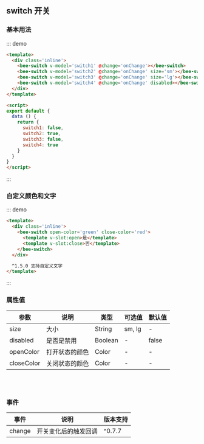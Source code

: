 <style>
.inline .bee-switch{
  margin: 0 20px 20px 0;
}
</style>
<script>
export default {
  data () {
    return {
      switch1: false,
      switch2: true,
      switch3: false,
      switch4: true
    }
  },
  methods: {
    onChange (value) {
      console.log(value)
    }
  }
}
</script>
## switch 开关

### 基本用法

::: demo
``` html
<template>
  <div class='inline'>
    <bee-switch v-model='switch1' @change='onChange'></bee-switch>
    <bee-switch v-model='switch2' @change='onChange' size='sm'></bee-switch>
    <bee-switch v-model='switch3' @change='onChange' size='lg'></bee-switch>
    <bee-switch v-model='switch4' @change='onChange' disabled></bee-switch>
  </div>
</template>

<script>
export default {
  data () {
    return {
      switch1: false,
      switch2: true,
      switch3: false,
      switch4: true
    }
  }
}
</script>
```
:::

### 自定义颜色和文字

::: demo
``` html
<template>
  <div class='inline'>
    <bee-switch open-color='green' close-color='red'>
      <template v-slot:open>是</template>
      <template v-slot:close>否</template>
    </bee-switch>
  </div>

  ^1.5.0 支持自定义文字
</template>
```
:::

### 属性值


|参数|说明|类型|可选值|默认值|
|---|---|---|---|---|
|size|大小|String| sm, lg |-|
|disabled|是否是禁用|Boolean|-|false|
|openColor|打开状态的颜色|Color|-|-|
|closeColor|关闭状态的颜色|Color|-|-|

<br/>
<br/>

### 事件
|事件|说明|版本支持|
|---|---|---|
|change|开关变化后的触发回调|^0.7.7|

